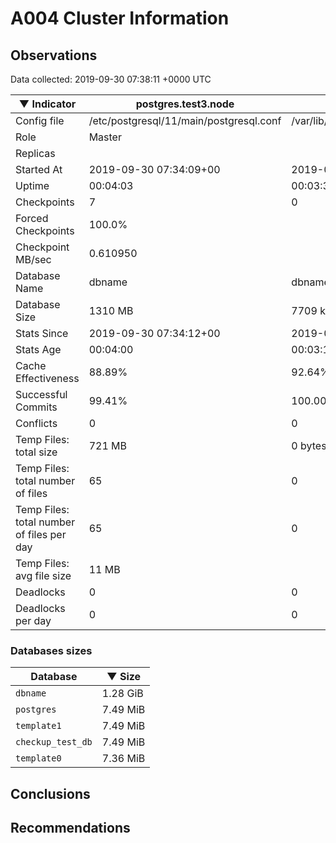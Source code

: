 # A004 Cluster Information #

## Observations ##
Data collected: 2019-09-30 07:38:11 +0000 UTC  

|&#9660;&nbsp;Indicator | postgres.test3.node | postgres.test1.node | postgres.test2.node |
|--------|-------|-------- |-------- |
|Config file |/etc/postgresql/11/main/postgresql.conf|/var/lib/postgresql/11/data1/postgresql.conf|/var/lib/postgresql/11/data2/postgresql.conf|
|Role |Master|<no value>|<no value>|
|Replicas ||<no value>|<no value>|
|Started At |2019-09-30&nbsp;07:34:09+00|2019-09-30 07:34:17+00|2019-09-30 07:34:23+00|
|Uptime |00:04:03|00:03:38|00:03:41|
|Checkpoints |7|0|0|
|Forced Checkpoints |100.0%|<no value>|<no value>|
|Checkpoint MB/sec |0.610950|<no value>|<no value>|
|Database Name |dbname|dbname|dbname|
|Database Size |1310&nbsp;MB|7709 kB|7693 kB|
|Stats Since |2019-09-30&nbsp;07:34:12+00|2019-09-30 07:34:41+00|2019-09-30 07:34:41+00|
|Stats Age |00:04:00|00:03:14|00:03:23|
|Cache Effectiveness |88.89%|92.64%|92.64%|
|Successful Commits |99.41%|100.00%|100.00%|
|Conflicts |0|0|0|
|Temp Files: total size |721&nbsp;MB|0 bytes|0 bytes|
|Temp Files: total number of files |65|0|0|
|Temp Files: total number of files per day |65|0|0|
|Temp Files: avg file size |11&nbsp;MB|<no value>|<no value>|
|Deadlocks |0|0|0|
|Deadlocks per day |0|0|0|


### Databases sizes ###

| Database | &#9660;&nbsp;Size |
|----------|--------|
| `dbname` | 1.28&nbsp;GiB |
| `postgres` | 7.49&nbsp;MiB |
| `template1` | 7.49&nbsp;MiB |
| `checkup_test_db` | 7.49&nbsp;MiB |
| `template0` | 7.36&nbsp;MiB |


## Conclusions ##


## Recommendations ##

